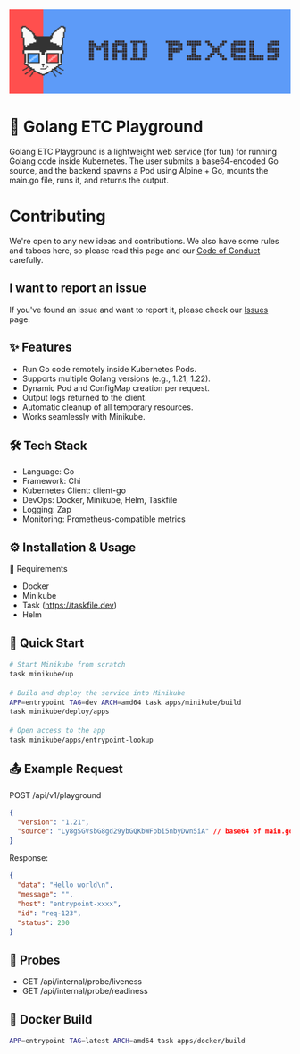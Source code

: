 <picture>
    <source media="(prefers-color-scheme: dark)" srcset="https://github.com/Mad-Pixels/.github/raw/main/profile/banner.png">
    <source media="(prefers-color-scheme: light)" srcset="https://github.com/Mad-Pixels/.github/raw/main/profile/banner.png">
    <img
        alt="MadPixels"
        src="https://github.com/Mad-Pixels/.github/raw/main/profile/banner.png">
</picture>

# 🧪 Golang ETC Playground
Golang ETC Playground is a lightweight web service (for fun) for running Golang code inside Kubernetes. The user submits a base64-encoded Go source, and the backend spawns a Pod using Alpine + Go, mounts the main.go file, runs it, and returns the output.

# Contributing
We're open to any new ideas and contributions. We also have some rules and taboos here, so please read this page and our [Code of Conduct](/CODE_OF_CONDUCT.md) carefully.

## I want to report an issue
If you've found an issue and want to report it, please check our [Issues](https://github.com/Mad-Pixels/golang-etc-playground/issues) page.

## ✨ Features
- Run Go code remotely inside Kubernetes Pods.
- Supports multiple Golang versions (e.g., 1.21, 1.22).
- Dynamic Pod and ConfigMap creation per request.
- Output logs returned to the client.
- Automatic cleanup of all temporary resources.
- Works seamlessly with Minikube.

## 🛠️ Tech Stack
- Language: Go
- Framework: Chi
- Kubernetes Client: client-go
- DevOps: Docker, Minikube, Helm, Taskfile
- Logging: Zap
- Monitoring: Prometheus-compatible metrics

## ⚙️ Installation & Usage
🔧 Requirements
- Docker
- Minikube
- Task (https://taskfile.dev)
- Helm

## 🚀 Quick Start
```bash
# Start Minikube from scratch
task minikube/up

# Build and deploy the service into Minikube
APP=entrypoint TAG=dev ARCH=amd64 task apps/minikube/build
task minikube/deploy/apps

# Open access to the app
task minikube/apps/entrypoint-lookup
```

## 📤 Example Request
POST /api/v1/playground
```json
{
  "version": "1.21",
  "source": "Ly8gSGVsbG8gd29ybGQKbWFpbi5nbyDwn5iA" // base64 of main.go
}
```
Response:
```json
{
  "data": "Hello world\n",
  "message": "",
  "host": "entrypoint-xxxx",
  "id": "req-123",
  "status": 200
}
```

## 🧪 Probes
- GET /api/internal/probe/liveness
- GET /api/internal/probe/readiness

## 🐳 Docker Build
```bash
APP=entrypoint TAG=latest ARCH=amd64 task apps/docker/build
```
